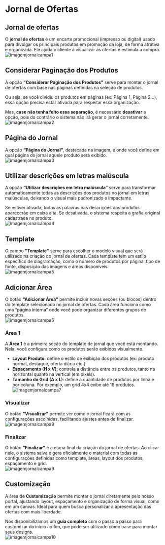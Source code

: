 # Jornal de Ofertas

## Jornal de ofertas
O **jornal de ofertas** é um encarte promocional (impresso ou digital) usado para divulgar os principais produtos em promoção da loja, de forma atrativa e organizada. Ele ajuda o cliente a visualizar as ofertas e estimula a compra.  
![imagemjornalcampa1](imagemjornalcampa1)

## Considerar Paginação dos Produtos
A opção **"Considerar Paginação dos Produtos"** serve para montar o jornal de ofertas com base nas páginas definidas na seleção de produtos.

Ou seja, se você dividiu os produtos em páginas (ex: Página 1, Página 2...), essa opção precisa estar ativada para respeitar essa organização.

Mas, **caso não tenha feito essa separação**, é necessário **desativar** a opção, pois do contrário o sistema não irá gerar o jornal corretamente.  
![imagemjornalcampa2](imagemjornalcampa2)

## Página do Jornal
A opção **“Página do Jornal”**, destacada na imagem, é onde você define em qual página do jornal aquele produto será exibido.  
![imagemjornalcampa3](imagemjornalcampa3)

## Utilizar descrições em letras maiúscula
A opção **“Utilizar descrições em letra maiúscula”** serve para transformar automaticamente todas as descrições dos produtos no jornal em letras maiúsculas, deixando o visual mais padronizado e impactante.

Se estiver ativada, todas as palavras nas descrições dos produtos aparecerão em caixa alta. Se desativada, o sistema respeita a grafia original cadastrada no produto.  
![imagemjornalcampa4](imagemjornalcampa4)

## Template
O campo **"Template"** serve para escolher o modelo visual que será utilizado na criação do jornal de ofertas. Cada template tem um estilo específico de diagramação, como o número de produtos por página, tipo de fonte, disposição das imagens e áreas disponíveis.  
![imagemjornalcampa5](imagemjornalcampa5)

## Adicionar Área
O botão **"Adicionar Área"** permite incluir novas seções (ou blocos) dentro do template selecionado no jornal de ofertas. Cada área funciona como uma “página interna” onde você pode organizar diferentes grupos de produtos.  
![imagemjornalcampa6](imagemjornalcampa6)

### Área 1
A **Área 1** é a primeira seção do template de jornal que você está montando. Nela, você configura como os produtos serão exibidos visualmente.

- **Layout Produto**: define o estilo de exibição dos produtos (ex: produto normal, destaque, oferta diária etc.).
- **Espaçamento (H x V)**: controla a distância entre os produtos, tanto na horizontal quanto na vertical (em pixels).
- **Tamanho do Grid (A x L)**: define a quantidade de produtos por linha e por coluna. Por exemplo, um grid 4x4 exibe até 16 produtos.  
![imagemjornalcampa7](imagemjornalcampa7)

### Visualizar
O botão **"Visualizar"** permite ver como o jornal ficará com as configurações escolhidas, facilitando ajustes antes de finalizar.  
![imagemjornalcampa8](imagemjornalcampa8)

### Finalizar
O botão **"Finalizar"** é a etapa final da criação do jornal de ofertas. Ao clicar nele, o sistema salva e gera oficialmente o material com todas as configurações definidas como template, áreas, layout dos produtos, espaçamento e grid.  
![imagemjornalcampa9](imagemjornalcampa9)

## Customização
A área de **Customização** permite montar o jornal diretamente pelo nosso portal, ajustando layout, espaçamento e organização de forma visual, como em um canvas. Ideal para quem busca personalizar a apresentação das ofertas com mais liberdade.

Nós disponibilizamos um **guia completo** com o passo a passo para customizar do início ao fim, que pode ser utilizado como base para montar seus designs.  
![imagemjornalcampa10](imagemjornalcampa10)
